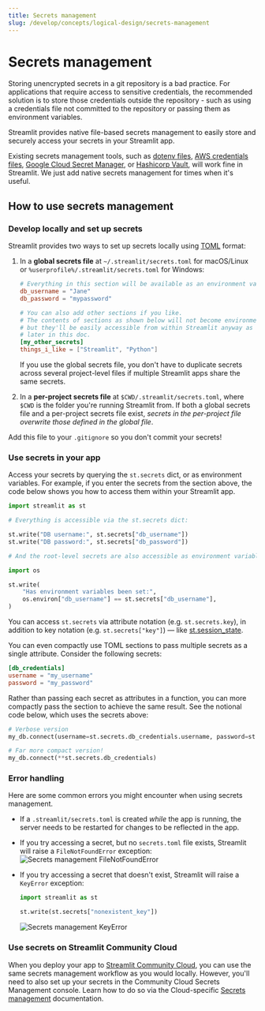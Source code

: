 ```yaml
---
title: Secrets management
slug: /develop/concepts/logical-design/secrets-management
---
```


# Secrets management

Storing unencrypted secrets in a git repository is a bad practice. For applications that require access to sensitive credentials, the recommended solution is to store those credentials outside the repository - such as using a credentials file not committed to the repository or passing them as environment variables.

Streamlit provides native file-based secrets management to easily store and securely access your secrets in your Streamlit app.

<Note>

Existing secrets management tools, such as [dotenv files](https://pypi.org/project/python-dotenv/), [AWS credentials files](https://boto3.amazonaws.com/v1/documentation/api/latest/guide/credentials.html#configuring-credentials), [Google Cloud Secret Manager](https://pypi.org/project/google-cloud-secret-manager/), or [Hashicorp Vault](https://www.vaultproject.io/use-cases/secrets-management), will work fine in Streamlit. We just add native secrets management for times when it's useful.

</Note>

## How to use secrets management

### Develop locally and set up secrets

Streamlit provides two ways to set up secrets locally using [TOML](https://toml.io/en/latest) format:

1. In a **global secrets file** at `~/.streamlit/secrets.toml` for macOS/Linux or `%userprofile%/.streamlit/secrets.toml` for Windows:

   ```toml
   # Everything in this section will be available as an environment variable
   db_username = "Jane"
   db_password = "mypassword"

   # You can also add other sections if you like.
   # The contents of sections as shown below will not become environment variables,
   # but they'll be easily accessible from within Streamlit anyway as we show
   # later in this doc.
   [my_other_secrets]
   things_i_like = ["Streamlit", "Python"]
   ```

   If you use the global secrets file, you don't have to duplicate secrets across several project-level files if multiple Streamlit apps share the same secrets.

2. In a **per-project secrets file** at `$CWD/.streamlit/secrets.toml`, where `$CWD` is the folder you're running Streamlit from. If both a global secrets file and a per-project secrets file exist, _secrets in the per-project file overwrite those defined in the global file_.

<Important>

Add this file to your `.gitignore` so you don't commit your secrets!

</Important>

### Use secrets in your app

Access your secrets by querying the `st.secrets` dict, or as environment variables. For example, if you enter the secrets from the section above, the code below shows you how to access them within your Streamlit app.

```python
import streamlit as st

# Everything is accessible via the st.secrets dict:

st.write("DB username:", st.secrets["db_username"])
st.write("DB password:", st.secrets["db_password"])

# And the root-level secrets are also accessible as environment variables:

import os

st.write(
    "Has environment variables been set:",
    os.environ["db_username"] == st.secrets["db_username"],
)
```

<Tip>

You can access `st.secrets` via attribute notation (e.g. `st.secrets.key`), in addition to key notation (e.g. `st.secrets["key"]`) — like [st.session_state](/develop/api-reference/control-flow/session-state).

</Tip>

You can even compactly use TOML sections to pass multiple secrets as a single attribute. Consider the following secrets:

```toml
[db_credentials]
username = "my_username"
password = "my_password"
```

Rather than passing each secret as attributes in a function, you can more compactly pass the section to achieve the same result. See the notional code below, which uses the secrets above:

```python
# Verbose version
my_db.connect(username=st.secrets.db_credentials.username, password=st.secrets.db_credentials.password)

# Far more compact version!
my_db.connect(**st.secrets.db_credentials)
```

### Error handling

Here are some common errors you might encounter when using secrets management.

- If a `.streamlit/secrets.toml` is created _while_ the app is running, the server needs to be restarted for changes to be reflected in the app.
- If you try accessing a secret, but no `secrets.toml` file exists, Streamlit will raise a `FileNotFoundError` exception:
  <Image alt="Secrets management FileNotFoundError" src="/images/secrets-filenotfounderror.png" clean />
- If you try accessing a secret that doesn't exist, Streamlit will raise a `KeyError` exception:

  ```python
  import streamlit as st

  st.write(st.secrets["nonexistent_key"])
  ```

    <Image alt="Secrets management KeyError" src="/images/secrets-keyerror.png" clean />

### Use secrets on Streamlit Community Cloud

When you deploy your app to [Streamlit Community Cloud](https://streamlit.io/cloud), you can use the same secrets management workflow as you would locally. However, you'll need to also set up your secrets in the Community Cloud Secrets Management console. Learn how to do so via the Cloud-specific [Secrets management](/deploy/streamlit-community-cloud/deploy-your-app/secrets-management) documentation.
